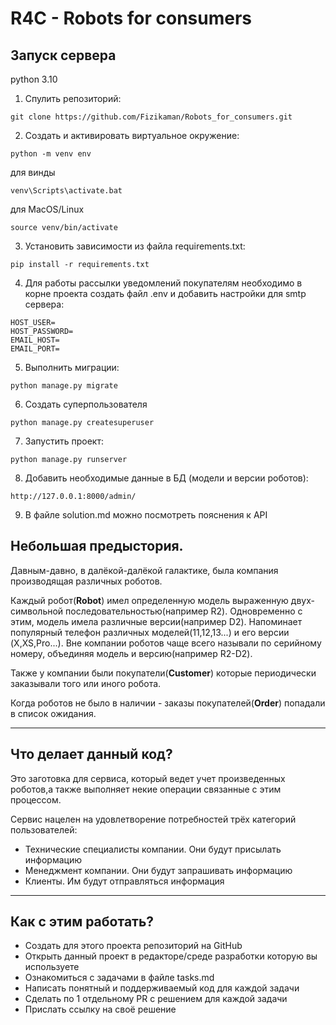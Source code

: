 # R4C - Robots for consumers

## Запуск сервера
python 3.10 
1. Спулить репозиторий:
```
git clone https://github.com/Fizikaman/Robots_for_consumers.git
```

2. Создать и активировать виртуальное окружение:
```
python -m venv env
```
для винды
```
venv\Scripts\activate.bat
```
для MacOS/Linux
```
source venv/bin/activate
```
3. Установить зависимости из файла requirements.txt:
```
pip install -r requirements.txt
```
4. Для работы рассылки уведомлений покупателям необходимо в корне проекта создать файл .env
и добавить настройки для smtp сервера:
```
HOST_USER=
HOST_PASSWORD=
EMAIL_HOST=
EMAIL_PORT=
```
5. Выполнить миграции:

```
python manage.py migrate
```

6. Создать суперпользователя
```
python manage.py createsuperuser
```

7. Запустить проект:

```
python manage.py runserver
```

8. Добавить необходимые данные в БД (модели и версии роботов):
```
http://127.0.0.1:8000/admin/
```

9. В файле solution.md можно посмотреть пояснения к API


## Небольшая предыстория.
Давным-давно, в далёкой-далёкой галактике, была компания производящая различных 
роботов. 

Каждый робот(**Robot**) имел определенную модель выраженную двух-символьной 
последовательностью(например R2). Одновременно с этим, модель имела различные 
версии(например D2). Напоминает популярный телефон различных моделей(11,12,13...) и его версии
(X,XS,Pro...). Вне компании роботов чаще всего называли по серийному номеру, объединяя модель и версию(например R2-D2).

Также у компании были покупатели(**Customer**) которые периодически заказывали того или иного робота. 

Когда роботов не было в наличии - заказы покупателей(**Order**) попадали в список ожидания.

---
## Что делает данный код?
Это заготовка для сервиса, который ведет учет произведенных роботов,а также 
выполняет некие операции связанные с этим процессом.

Сервис нацелен на удовлетворение потребностей трёх категорий пользователей:
- Технические специалисты компании. Они будут присылать информацию
- Менеджмент компании. Они будут запрашивать информацию
- Клиенты. Им будут отправляться информация
___

## Как с этим работать?
- Создать для этого проекта репозиторий на GitHub
- Открыть данный проект в редакторе/среде разработки которую вы используете
- Ознакомиться с задачами в файле tasks.md
- Написать понятный и поддерживаемый код для каждой задачи 
- Сделать по 1 отдельному PR с решением для каждой задачи
- Прислать ссылку на своё решение

